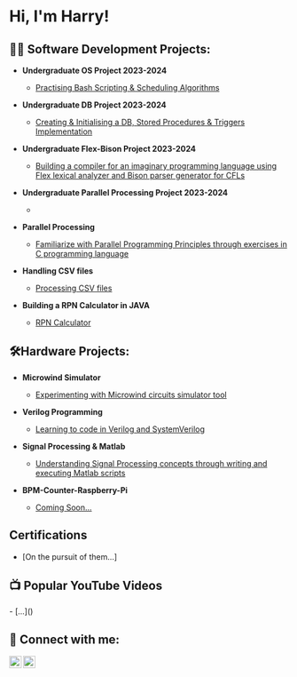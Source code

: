 <h1>Hi, I'm Harry! </h1>

<h2>👨‍💻 Software Development Projects:</h2>

- <b>Undergraduate OS Project 2023-2024</b>
  - [Practising Bash Scripting & Scheduling Algorithms](https://github.com/VARANE2003/Bash_Scripting)

- <b>Undergraduate DB Project 2023-2024</b>
  - [Creating & Initialising a DB, Stored Procedures & Triggers Implementation](https://github.com/VARANE2003/DATABASES-PROJECT-2023-24)
 
- <b>Undergraduate Flex-Bison Project 2023-2024</b>
  - [Building a compiler for an imaginary programming language using Flex lexical analyzer and Bison parser generator for CFLs](https://github.com/VARANE2003/Flex-Bison-Project-2024)

- <b>Undergraduate Parallel Processing Project 2023-2024</b>
  - [](https://github.com/VARANE2003/Parallel-Processing-Project-24)

- <b>Parallel Processing</b>
  - [Familiarize with Parallel Programming Principles through exercises in C programming language](https://github.com/VARANE2003/Parallel-Processing)

- <b>Handling CSV files</b>
  - [Processing CSV files](https://github.com/VARANE2003/CSV-PROCESSING)
 
- <b>Building a RPN Calculator in JAVA</b>
  - [RPN Calculator](https://github.com/VARANE2003/RPN-Calculator)
 
<h2>🛠️Hardware Projects:</h2>

- <b>Microwind Simulator</b>
  - [Experimenting with Microwind circuits simulator tool](https://github.com/VARANE2003/Microwind-Circuits-Simulations)

- <b>Verilog Programming</b>
  - [Learning to code in Verilog and SystemVerilog](https://github.com/VARANE2003/Verilog-Programming)
 
- <b>Signal Processing & Matlab</b>
  - [Understanding Signal Processing concepts through writing and executing Matlab scripts](https://github.com/VARANE2003/Signal-Processing-Matlab)
  
- <b> BPM-Counter-Raspberry-Pi</b>
  - [Coming Soon...](https://github.com/VARANE2003/BPM-Counter-Raspberry-Pi)
  
 
 <h2>  Certifications</h2>

 - [On the pursuit of them...]


<h2>📺 Popular YouTube Videos</h2>
- [...]()


<h2> 🤳 Connect with me:</h2>

<img align="left" alt="JoshMadakor | YouTube" width="22px" src="https://cdn.jsdelivr.net/npm/simple-icons@v3/icons/youtube.svg" />
<img align="left" alt="JoshMadakor | Instagram" width="22px" src="https://cdn.jsdelivr.net/npm/simple-icons@v3/icons/instagram.svg" />
